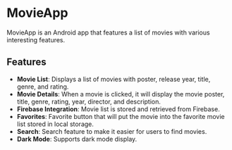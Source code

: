 # MovieApp

MovieApp is an Android app that features a list of movies with various interesting features.

## Features

- **Movie List**: Displays a list of movies with poster, release year, title, genre, and rating.
- **Movie Details**: When a movie is clicked, it will display the movie poster, title, genre, rating, year, director, and description.
- **Firebase Integration**: Movie list is stored and retrieved from Firebase.
- **Favorites**: Favorite button that will put the movie into the favorite movie list stored in local storage.
- **Search**: Search feature to make it easier for users to find movies.
- **Dark Mode**: Supports dark mode display.
